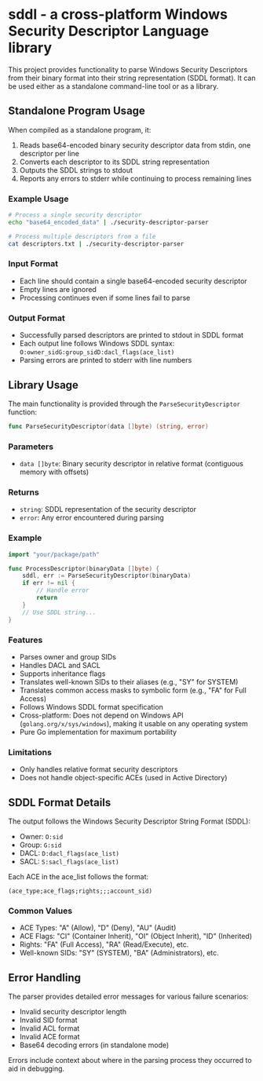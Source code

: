 # sddl - a cross-platform Windows Security Descriptor Language library

This project provides functionality to parse Windows Security Descriptors from their binary format into their string representation (SDDL format). It can be used either as a standalone command-line tool or as a library.

## Standalone Program Usage

When compiled as a standalone program, it:
1. Reads base64-encoded binary security descriptor data from stdin, one descriptor per line
2. Converts each descriptor to its SDDL string representation
3. Outputs the SDDL strings to stdout
4. Reports any errors to stderr while continuing to process remaining lines

### Example Usage
```bash
# Process a single security descriptor
echo "base64_encoded_data" | ./security-descriptor-parser

# Process multiple descriptors from a file
cat descriptors.txt | ./security-descriptor-parser
```

### Input Format
- Each line should contain a single base64-encoded security descriptor
- Empty lines are ignored
- Processing continues even if some lines fail to parse

### Output Format
- Successfully parsed descriptors are printed to stdout in SDDL format
- Each output line follows Windows SDDL syntax: `O:owner_sidG:group_sidD:dacl_flags(ace_list)`
- Parsing errors are printed to stderr with line numbers

## Library Usage

The main functionality is provided through the `ParseSecurityDescriptor` function:

```go
func ParseSecurityDescriptor(data []byte) (string, error)
```

### Parameters
- `data []byte`: Binary security descriptor in relative format (contiguous memory with offsets)

### Returns
- `string`: SDDL representation of the security descriptor
- `error`: Any error encountered during parsing

### Example
```go
import "your/package/path"

func ProcessDescriptor(binaryData []byte) {
    sddl, err := ParseSecurityDescriptor(binaryData)
    if err != nil {
        // Handle error
        return
    }
    // Use SDDL string...
}
```

### Features
- Parses owner and group SIDs
- Handles DACL and SACL
- Supports inheritance flags
- Translates well-known SIDs to their aliases (e.g., "SY" for SYSTEM)
- Translates common access masks to symbolic form (e.g., "FA" for Full Access)
- Follows Windows SDDL format specification
- Cross-platform: Does not depend on Windows API (`golang.org/x/sys/windows`), making it usable on any operating system
- Pure Go implementation for maximum portability

### Limitations
- Only handles relative format security descriptors
- Does not handle object-specific ACEs (used in Active Directory)

## SDDL Format Details

The output follows the Windows Security Descriptor String Format (SDDL):
- Owner: `O:sid`
- Group: `G:sid`
- DACL: `D:dacl_flags(ace_list)`
- SACL: `S:sacl_flags(ace_list)`

Each ACE in the ace_list follows the format:
```
(ace_type;ace_flags;rights;;;account_sid)
```

### Common Values
- ACE Types: "A" (Allow), "D" (Deny), "AU" (Audit)
- ACE Flags: "CI" (Container Inherit), "OI" (Object Inherit), "ID" (Inherited)
- Rights: "FA" (Full Access), "RA" (Read/Execute), etc.
- Well-known SIDs: "SY" (SYSTEM), "BA" (Administrators), etc.

## Error Handling

The parser provides detailed error messages for various failure scenarios:
- Invalid security descriptor length
- Invalid SID format
- Invalid ACL format
- Invalid ACE format
- Base64 decoding errors (in standalone mode)

Errors include context about where in the parsing process they occurred to aid in debugging.
